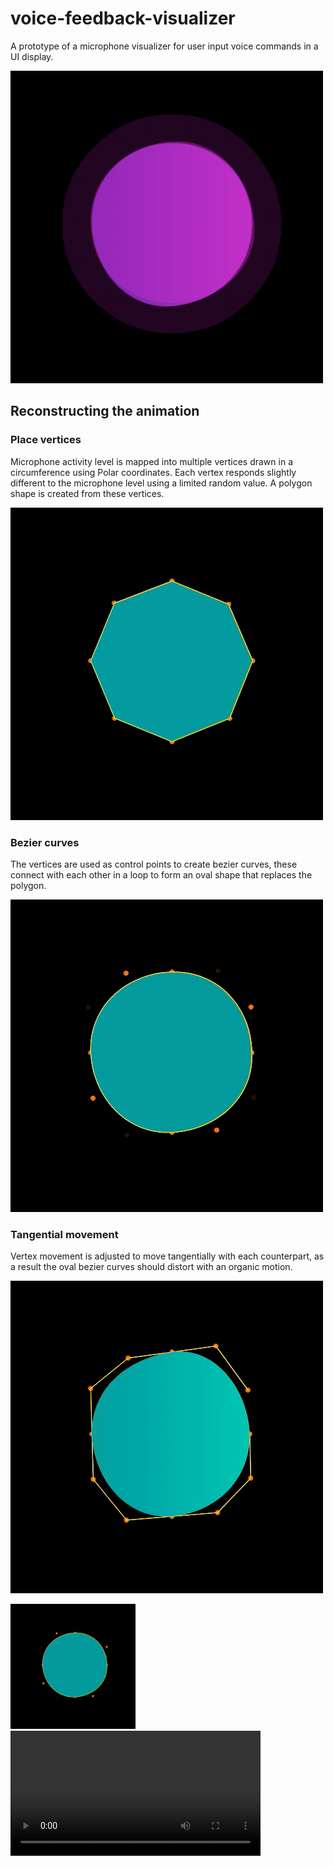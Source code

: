 # voice-feedback-visualizer

A prototype of a microphone visualizer for user input voice commands in a UI display.

![Image of description](readme-content/description4.gif)

## Reconstructing the animation

### Place vertices

Microphone activity level is mapped into multiple vertices drawn in a circumference using Polar coordinates. Each vertex responds slightly different to the microphone level using a limited random value. A polygon shape is created from these vertices.

![Image of description](readme-content/description1.gif)

### Bezier curves

The vertices are used as control points to create bezier curves, these connect with each other in a loop to form an oval shape that replaces the polygon.

![Image of description](readme-content/description2.gif)

### Tangential movement

Vertex movement is adjusted to move tangentially with each counterpart, as a result the oval bezier curves should distort with an organic motion.

![Image of description](readme-content/description3.gif)

<img src="readme-content/description2.gif" width="200" height="200" />
<video width="400" controls>
  <source src="test.mp4" type="video/mp4">
</video>

